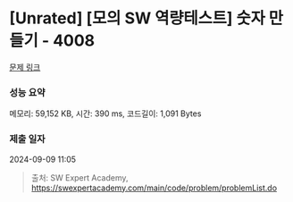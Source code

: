 # [Unrated] [모의 SW 역량테스트] 숫자 만들기 - 4008 

[문제 링크](https://swexpertacademy.com/main/code/problem/problemDetail.do?contestProbId=AWIeRZV6kBUDFAVH) 

### 성능 요약

메모리: 59,152 KB, 시간: 390 ms, 코드길이: 1,091 Bytes

### 제출 일자

2024-09-09 11:05



> 출처: SW Expert Academy, https://swexpertacademy.com/main/code/problem/problemList.do